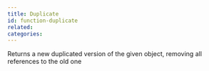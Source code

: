 ```yaml
---
title: Duplicate
id: function-duplicate
related:
categories:
---
```


Returns a new duplicated version of the given object, removing all references to the old one